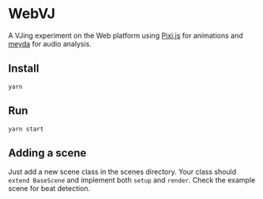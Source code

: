 # WebVJ

A VJing experiment on the Web platform using [Pixi.js](https://github.com/pixijs/pixi.js) for animations and [meyda](https://github.com/hughrawlinson/meyda) for audio analysis.  


## Install

    yarn
    
## Run

    yarn start

## Adding a scene

Just add a new scene class in the scenes directory. Your class should `extend BaseScene` and implement both `setup` and `render`.
Check the example scene for beat detection.
